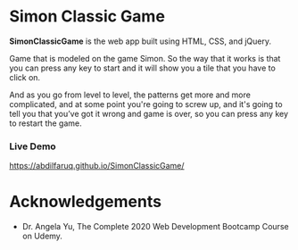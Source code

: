 # Simon Classic Game
**SimonClassicGame** is the web app built using HTML, CSS, and jQuery.  

Game that is modeled on the game Simon. So the way that it works is that you can press any key to start and it will show you a tile that you have to click on.  

And as you go from level to level, the patterns get more and more complicated, and at some point you're going to screw up, and it's going to tell you that you’ve got it wrong and game is over, so you can press any key to restart the game.

### Live Demo
https://abdilfaruq.github.io/SimonClassicGame/

# Acknowledgements
* Dr. Angela Yu, The Complete 2020 Web Development Bootcamp Course on Udemy.

